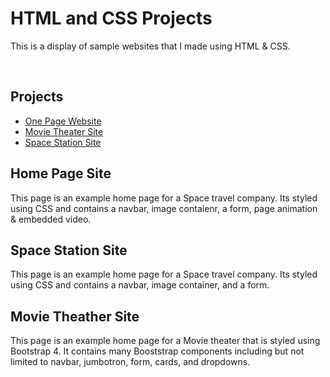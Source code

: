 # HTML and CSS Projects
This is a display of sample websites that I made using HTML & CSS.

<br>

<strong><h2>Projects</h2></strong>
  <ul>
  <li><a href="https://github.com/RammoyL/HTML-and-CSS-Projects/tree/main/Project/One-Page%20Website">One Page Website</a></li>
  <li><a href="https://github.com/RammoyL/HTML-and-CSS-Projects/tree/main/Project/bootstrap4_project">Movie Theater Site</a></li>
  <li><a href="https://github.com/RammoyL/HTML-and-CSS-Projects/blob/main/Basic_HTML_and_CSS/Project/Index.html">Space Station Site</a></li>
  </ul>
  
  <h2>Home Page Site</h2>
  This page is an example home page for a Space travel company. Its styled using CSS and contains a navbar, image contaienr, a form, page animation & embedded video.
  <h2>Space Station Site</h2>
  <p>This page is an example home page for a Space travel company. Its styled using CSS and contains a navbar, image container, and a form.</p>
  <h2>Movie Theather Site</h2>
  This page is an example home page for a Movie theater that is styled using Bootstrap 4. It contains many Booststrap components including but not limited to navbar, jumbotron, form, cards, and dropdowns.

